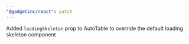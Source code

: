 ```yaml
---
"@gadgetinc/react": patch
---
```


Added `loadingSkeleton` prop to AutoTable to override the default loading skeleton component
